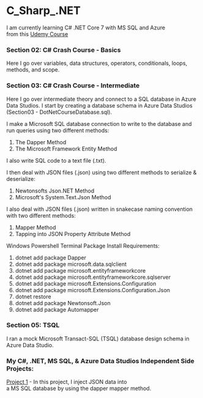 # C_Sharp_.NET  
I am currently learning C# .NET Core 7 with MS SQL and Azure  
from this [Udemy Course](https://www.udemy.com/course/net-core-with-ms-sql-beginner-to-expert/)
  
### Section 02: C# Crash Course - Basics  
Here I go over variables, data structures, operators, conditionals, loops, methods, and scope.  
  
### Section 03: C# Crash Course - Intermediate  
Here I go over intermediate theory and connect to a SQL database in Azure Data Studios.  I start by creating a database schema in Azure Data Studios (Section03 - DotNetCourseDatabase.sql).
  
I make a Microsoft SQL database connection to write to the database and run queries using two different methods:  
1) The Dapper Method
2) The Microsoft Framework Entity Method

I also write SQL code to a text file (.txt).  
  
I then deal with JSON files (.json) using two different methods to serialize & deserialize:  
1) Newtonsofts Json.NET Method
2) Microsoft's System.Text.Json Method

I also deal with JSON files (.json) written in snakecase naming convention with two different methods:
1) Mapper Method
2) Tapping into JSON Property Attribute Method
  
Windows Powershell Terminal Package Install Requirements:  
1) dotnet add package Dapper
2) dotnet add package microsoft.data.sqlclient
3) dotnet add package microsoft.entityframeworkcore
4) dotnet add package microsoft.entityframeworkcore.sqlserver
5) dotnet add package microsoft.Extensions.Configuration
6) dotnet add package microsoft.Extensions.Configuration.Json
7) dotnet restore
8) dotnet add package Newtonsoft.Json
9) dotnet add package Automapper

### Section 05: TSQL  
I ran a mock Microsoft Transact-SQL (TSQL) database design schema in Azure Data Studio.  
  
### My C#, .NET, MS SQL, & Azure Data Studios Independent Side Projects:  
[Project 1](https://github.com/david125tran/CSharp_JSON_to_SQL) - In this project, I inject JSON data into  
a MS SQL database by using the dapper mapper method. 


